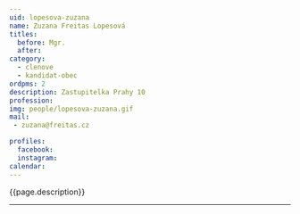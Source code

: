 ```yaml
---
uid: lopesova-zuzana
name: Zuzana Freitas Lopesová
titles:
  before: Mgr. 
  after:
category:
  - clenove
  - kandidat-obec 
ordpms: 2
description: Zastupitelka Prahy 10
profession: 
img: people/lopesova-zuzana.gif
mail:
 - zuzana@freitas.cz

profiles:
  facebook: 
  instagram: 
calendar: 
---
```


{{page.description}}



---
